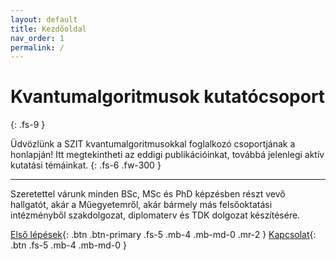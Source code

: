 ```yaml
---
layout: default
title: Kezdőoldal
nav_order: 1
permalink: /
---
```


# Kvantumalgoritmusok kutatócsoport
{: .fs-9 }

Üdvözlünk a SZIT kvantumalgoritmusokkal foglalkozó csoportjának a honlapján! Itt megtekintheti
az eddigi publikációinkat, továbbá jelenlegi aktív kutatási témáinkat.
{: .fs-6 .fw-300 }

---

Szeretettel várunk minden BSc, MSc és PhD képzésben részt vevő hallgatót, akár a Műegyetemről,
akár bármely más felsőoktatási intézményből szakdolgozat, diplomaterv és TDK dolgozat készítésére.

[Első lépések](./bevezeto){: .btn .btn-primary .fs-5 .mb-4 .mb-md-0 .mr-2 }
[Kapcsolat](./kapcsolat){: .btn .fs-5 .mb-4 .mb-md-0 }
